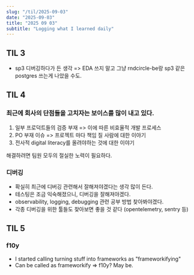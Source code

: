 ```yaml
---
slug: "/til/2025-09-03"
date: "2025-09-03"
title: "2025 09 03"
subtitle: "Logging what I learned daily"
---
```


## **TIL 3**

- sp3 디버깅하다가 든 생각
  => EDA 쓰지 말고 그냥 rndcircle-be랑 sp3 같은 postgres 쓰는게 나았을 수도.

## **TIL 4**

### 최근에 회사의 단점들을 고치자는 보이스를 많이 내고 있다.

1. 일부 프로덕트들의 검증 부재 => 이에 따른 비효율적 개발 프로세스
2. PO 부재 이슈 => 프로젝트 마다 책임 질 사람에 대한 이야기
3. 전사적 digital literacy를 올려야하는 것에 대한 이야기

해결하려면 팀원 모두의 절실한 노력이 필요하다.

### 디버깅

- 확실히 최근에 디버깅 관련해서 잘해져야겠다는 생각 많이 든다.
- 테스팅은 조금 익숙해졌으니, 디버깅을 잘해져야겠다.
- observability, logging, debugging 관련 공부 방법 찾아봐야겠다.
- 각종 디버깅을 위한 툴들도 찾아보면 좋을 것 같다 (opentelemetry, sentry 등)

## **TIL 5**

### f10y

- I started calling turning stuff into frameworks as "frameworkifying"
- Can be called as frameworkify => f10y? May be.
